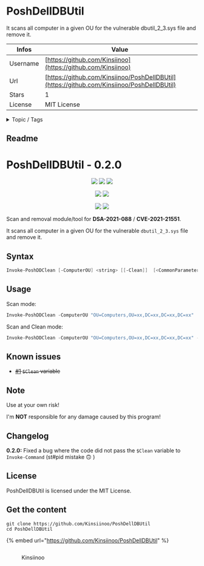 # PoshDellDBUtil

It scans all computer in a given OU for the vulnerable dbutil_2_3.sys file and remove it.

| Infos    | Value                                                              |
| -------- | -------------------------------------------------------------------|
| Username | [https://github.com/Kinsiinoo](https://github.com/Kinsiinoo) |
| Url      | [https://github.com/Kinsiinoo/PoshDellDBUtil](https://github.com/Kinsiinoo/PoshDellDBUtil)                                               |
| Stars    | 1                                                          |
| License  | MIT License                                                        |

<details>

<summary>Topic / Tags</summary>

* cve-2021-21551* dell* dsa-2021-088* poshdelldbutil* powershell* vulnerability-detection* vulnerability-scanners* vulnerability-scanning* windows

</details>

## Readme

# PoshDellDBUtil - 0.2.0

<p align="center">
  <a href="https://github.com/Kinsiinoo/PoshDellDBUtil"><img src="https://img.shields.io/github/languages/top/kinsiinoo/poshdelldbutil?style=for-the-badge"></a>
  <a href="https://github.com/Kinsiinoo/PoshDellDBUtil"><img src="https://img.shields.io/github/languages/code-size/kinsiinoo/poshdelldbutil?style=for-the-badge"></a>
  <a href="https://github.com/Kinsiinoo/PoshDellDBUtil"><img src="https://img.shields.io/github/license/kinsiinoo/poshdelldbutil?style=for-the-badge"></a>
</p>

<p align="center">
  <a href="https://github.com/Kinsiinoo/PoshDellDBUtil/releases/"><img src="https://img.shields.io/github/v/release/kinsiinoo/poshdelldbutil?style=for-the-badge"></a>
  <a href="https://github.com/Kinsiinoo/PoshDellDBUtil"><img src="https://img.shields.io/github/last-commit/kinsiinoo/poshdelldbutil?style=for-the-badge"></a>
</p>

<p align="center">
  <a href="https://cve.mitre.org/cgi-bin/cvename.cgi?name=CVE-2021-21551"><img src="https://img.shields.io/badge/CVE-2021--21551-orange?style=for-the-badge"></a>
  <a href="https://www.dell.com/support/kbdoc/hu-hu/000186019/dsa-2021-088-dell-client-platform-security-update-for-dell-driver-insufficient-access-control-vulnerability"><img src="https://img.shields.io/badge/DSA-2021--088-9cf?style=for-the-badge"></a>
</p>

Scan and removal module/tool for **DSA-2021-088** / **CVE-2021-21551**.

It scans all computer in a given OU for the vulnerable `dbutil_2_3.sys` file and remove it.

## Syntax

```PowerShell
Invoke-PoshDDClean [-ComputerOU] <string> [[-Clean]]  [<CommonParameters>]
```

## Usage

Scan mode:

```PowerShell
Invoke-PoshDDClean -ComputerOU "OU=Computers,OU=xx,DC=xx,DC=xx,DC=xx"
```

Scan and Clean mode:

```PowerShell
Invoke-PoshDDClean -ComputerOU "OU=Computers,OU=xx,DC=xx,DC=xx,DC=xx" -Clean
```

## Known issues

- ~~[#1](https://github.com/Kinsiinoo/PoshDellDBUtil/issues/1) `$Clean` variable~~

## Note

Use at your own risk!

I'm **NOT** responsible for any damage caused by this program!

## Changelog

**0.2.0:** Fixed a bug where the code did not pass the `$Clean` variable to `Invoke-Command` (st#pid mistake :upside_down_face: )

## License

PoshDellDBUtil is licensed under the MIT License.



## Get the content

```
git clone https://github.com/Kinsiinoo/PoshDellDBUtil
cd PoshDellDBUtil
```

{% embed url="https://github.com/Kinsiinoo/PoshDellDBUtil" %}

<figure><img src="https://avatars.githubusercontent.com/u/20649992?v=4" alt=""><figcaption><p>Kinsiinoo</p></figcaption></figure>
